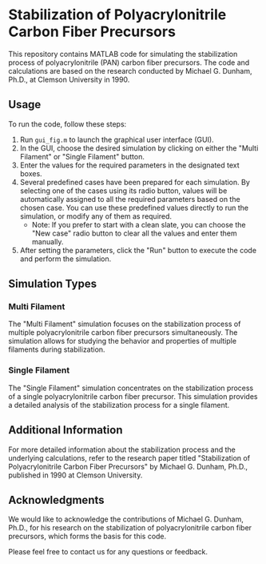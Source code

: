 # Stabilization of Polyacrylonitrile Carbon Fiber Precursors

This repository contains MATLAB code for simulating the stabilization process of polyacrylonitrile (PAN) carbon fiber precursors. The code and calculations are based on the research conducted by Michael G. Dunham, Ph.D., at Clemson University in 1990.

## Usage

To run the code, follow these steps:

1. Run `gui_fig.m` to launch the graphical user interface (GUI).
2. In the GUI, choose the desired simulation by clicking on either the "Multi Filament" or "Single Filament" button.
3. Enter the values for the required parameters in the designated text boxes.
4. Several predefined cases have been prepared for each simulation. By selecting one of the cases using its radio button, values will be automatically assigned to all the required parameters based on the chosen case. You can use these predefined values directly to run the simulation, or modify any of them as required.
   - Note: If you prefer to start with a clean slate, you can choose the "New case" radio button to clear all the values and enter them manually.
5. After setting the parameters, click the "Run" button to execute the code and perform the simulation.

## Simulation Types

### Multi Filament

The "Multi Filament" simulation focuses on the stabilization process of multiple polyacrylonitrile carbon fiber precursors simultaneously. The simulation allows for studying the behavior and properties of multiple filaments during stabilization.

### Single Filament

The "Single Filament" simulation concentrates on the stabilization process of a single polyacrylonitrile carbon fiber precursor. This simulation provides a detailed analysis of the stabilization process for a single filament.


## Additional Information

For more detailed information about the stabilization process and the underlying calculations, refer to the research paper titled "Stabilization of Polyacrylonitrile Carbon Fiber Precursors" by Michael G. Dunham, Ph.D., published in 1990 at Clemson University.


## Acknowledgments

We would like to acknowledge the contributions of Michael G. Dunham, Ph.D., for his research on the stabilization of polyacrylonitrile carbon fiber precursors, which forms the basis for this code.

Please feel free to contact us for any questions or feedback.
